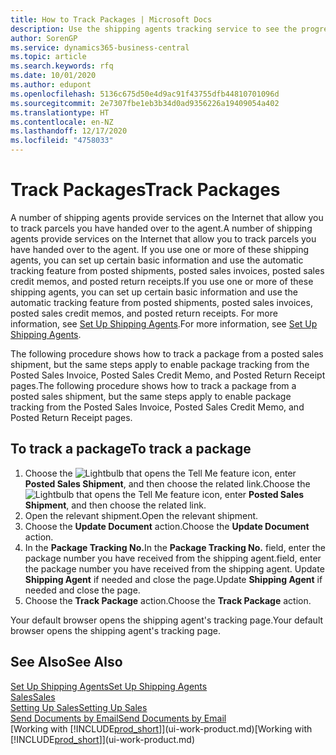 ```yaml
---
title: How to Track Packages | Microsoft Docs
description: Use the shipping agents tracking service to see the progress of a delivery.
author: SorenGP
ms.service: dynamics365-business-central
ms.topic: article
ms.search.keywords: rfq
ms.date: 10/01/2020
ms.author: edupont
ms.openlocfilehash: 5136c675d50e4d9ac91f43755dfb44810701096d
ms.sourcegitcommit: 2e7307fbe1eb3b34d0ad9356226a19409054a402
ms.translationtype: HT
ms.contentlocale: en-NZ
ms.lasthandoff: 12/17/2020
ms.locfileid: "4758033"
---
```

# <a name="track-packages"></a><span data-ttu-id="4f09e-103">Track Packages</span><span class="sxs-lookup"><span data-stu-id="4f09e-103">Track Packages</span></span>

<span data-ttu-id="4f09e-104">A number of shipping agents provide services on the Internet that allow you to track parcels you have handed over to the agent.</span><span class="sxs-lookup"><span data-stu-id="4f09e-104">A number of shipping agents provide services on the Internet that allow you to track parcels you have handed over to the agent.</span></span> <span data-ttu-id="4f09e-105">If you use one or more of these shipping agents, you can set up certain basic information and use the automatic tracking feature from posted shipments, posted sales invoices, posted sales credit memos, and posted return receipts.</span><span class="sxs-lookup"><span data-stu-id="4f09e-105">If you use one or more of these shipping agents, you can set up certain basic information and use the automatic tracking feature from posted shipments, posted sales invoices, posted sales credit memos, and posted return receipts.</span></span> <span data-ttu-id="4f09e-106">For more information, see [Set Up Shipping Agents](sales-how-to-set-up-shipping-agents.md).</span><span class="sxs-lookup"><span data-stu-id="4f09e-106">For more information, see [Set Up Shipping Agents](sales-how-to-set-up-shipping-agents.md).</span></span>  

<span data-ttu-id="4f09e-107">The following procedure shows how to track a package from a posted sales shipment, but the same steps apply to enable package tracking from the Posted Sales Invoice, Posted Sales Credit Memo, and Posted Return Receipt pages.</span><span class="sxs-lookup"><span data-stu-id="4f09e-107">The following procedure shows how to track a package from a posted sales shipment, but the same steps apply to enable package tracking from the Posted Sales Invoice, Posted Sales Credit Memo, and Posted Return Receipt pages.</span></span>  

## <a name="to-track-a-package"></a><span data-ttu-id="4f09e-108">To track a package</span><span class="sxs-lookup"><span data-stu-id="4f09e-108">To track a package</span></span>

1. <span data-ttu-id="4f09e-109">Choose the ![Lightbulb that opens the Tell Me feature](media/ui-search/search_small.png "Tell me what you want to do") icon, enter **Posted Sales Shipment**, and then choose the related link.</span><span class="sxs-lookup"><span data-stu-id="4f09e-109">Choose the ![Lightbulb that opens the Tell Me feature](media/ui-search/search_small.png "Tell me what you want to do") icon, enter **Posted Sales Shipment**, and then choose the related link.</span></span>
2. <span data-ttu-id="4f09e-110">Open the relevant shipment.</span><span class="sxs-lookup"><span data-stu-id="4f09e-110">Open the relevant shipment.</span></span>
3. <span data-ttu-id="4f09e-111">Choose the **Update Document** action.</span><span class="sxs-lookup"><span data-stu-id="4f09e-111">Choose the **Update Document** action.</span></span>
4. <span data-ttu-id="4f09e-112">In the **Package Tracking No.**</span><span class="sxs-lookup"><span data-stu-id="4f09e-112">In the **Package Tracking No.**</span></span> <span data-ttu-id="4f09e-113">field, enter the package number you have received from the shipping agent.</span><span class="sxs-lookup"><span data-stu-id="4f09e-113">field, enter the package number you have received from the shipping agent.</span></span> <span data-ttu-id="4f09e-114">Update **Shipping Agent** if needed and close the page.</span><span class="sxs-lookup"><span data-stu-id="4f09e-114">Update **Shipping Agent** if needed and close the page.</span></span>
5. <span data-ttu-id="4f09e-115">Choose the **Track Package** action.</span><span class="sxs-lookup"><span data-stu-id="4f09e-115">Choose the **Track Package** action.</span></span>

<span data-ttu-id="4f09e-116">Your default browser opens the shipping agent's tracking page.</span><span class="sxs-lookup"><span data-stu-id="4f09e-116">Your default browser opens the shipping agent's tracking page.</span></span>

## <a name="see-also"></a><span data-ttu-id="4f09e-117">See Also</span><span class="sxs-lookup"><span data-stu-id="4f09e-117">See Also</span></span>

[<span data-ttu-id="4f09e-118">Set Up Shipping Agents</span><span class="sxs-lookup"><span data-stu-id="4f09e-118">Set Up Shipping Agents</span></span>](sales-how-to-set-up-shipping-agents.md)  
[<span data-ttu-id="4f09e-119">Sales</span><span class="sxs-lookup"><span data-stu-id="4f09e-119">Sales</span></span>](sales-manage-sales.md)  
[<span data-ttu-id="4f09e-120">Setting Up Sales</span><span class="sxs-lookup"><span data-stu-id="4f09e-120">Setting Up Sales</span></span>](sales-setup-sales.md)  
[<span data-ttu-id="4f09e-121">Send Documents by Email</span><span class="sxs-lookup"><span data-stu-id="4f09e-121">Send Documents by Email</span></span>](ui-how-send-documents-email.md)  
<span data-ttu-id="4f09e-122">[Working with [!INCLUDE[prod_short](includes/prod_short.md)]](ui-work-product.md)</span><span class="sxs-lookup"><span data-stu-id="4f09e-122">[Working with [!INCLUDE[prod_short](includes/prod_short.md)]](ui-work-product.md)</span></span>
